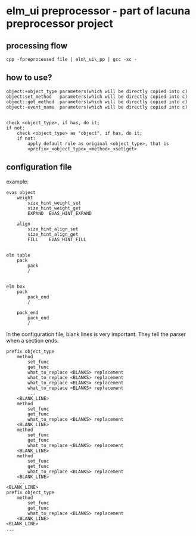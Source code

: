 # elm\_ui preprocessor - part of lacuna preprocessor project
## processing flow

	cpp -fpreprocessed file | elm\_ui\_pp | gcc -xc -

## how to use?

	object:+object_type	parameters(which will be directly copied into c)
	object:set_method	parameters(which will be directly copied into c)
	object::get_method	parameters(which will be directly copied into c)
	object:-event_name	parameters(which will be directly copied into c)


	check <object_type>, if has, do it;
	if not:
		check <object_type> as "object", if has, do it;
		if not:
			apply default rule as original <object_type>, that is
			<prefix>_<object_type>_<method>_<set|get>

## configuration file
example:

	evas object
		weight
			size_hint_weight_set
			size_hint_weight_get
			EXPAND	EVAS_HINT_EXPAND

		align
			size_hint_align_set
			size_hint_align_get
			FILL	EVAS_HINT_FILL


	elm table
		pack
			pack
			/


	elm box
		pack
			pack_end
			/

		pack_end
			pack_end
			/
		
		

In the configuration file, blank lines is very important.
They tell the parser when a section ends.

	prefix object_type
		method
			set_func
			get_func
			what_to_replace <BLANKS> replacement
			what_to_replace <BLANKS> replacement
			what_to_replace <BLANKS> replacement
			what_to_replace <BLANKS> replacement
			...
		<BLANK_LINE>
		method
			set_func
			get_func
			what_to_replace <BLANKS> replacement
		<BLANK_LINE>
		method
			set_func
			get_func
			what_to_replace <BLANKS> replacement
		<BLANK_LINE>
		method
			set_func
			get_func
			what_to_replace <BLANKS> replacement
		<BLANK_LINE>
		...
	<BLANK_LINE>
	prefix object_type
		method
			set_func
			get_func
			what_to_replace <BLANKS> replacement
		<BLANK_LINE>
	<BLANK_LINE>
	...



